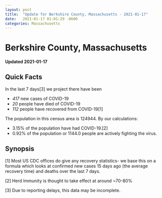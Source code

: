 ```yaml
---
layout: post
title:  "Update for Berkshire County, Massachusetts - 2021-01-17"
date:   2021-01-17 01:01:29 -0600
categories: Massachusetts
---
```


# Berkshire County, Massachusetts
#### Updated 2021-01-17

## Quick Facts

In the last 7 days[3] we project there have been
- *417* new cases of COVID-19
- *20* people have died of COVID-19
- *112* people have recovered from COVID-19[1]

The population in this census area is 124944. By our calculations:
- 3.15% of the population have had COVID-19.[2]
- 0.92% of the population or 1144.0 people are actively fighting the virus.

## Synopsis




[1] Most US CDC offices do give any recovery statistics- we base this on a formula which looks at confirmed new cases
15 days ago (the average recovery time) and deaths over the last 7 days.

[2] Herd Immunity is thought to take effect at around ~70-80%

[3] Due to reporting delays, this data may be incomplete.
 
    